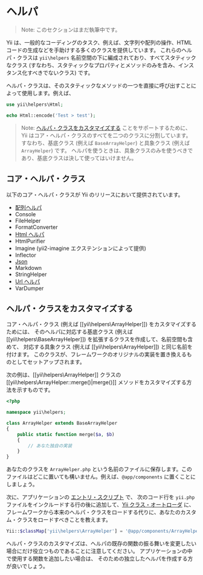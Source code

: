 ヘルパ
======

> Note: このセクションはまだ執筆中です。

Yii は、一般的なコーディングのタスク、例えば、文字列や配列の操作、HTML コードの生成などを手助けする多くのクラスを提供しています。
これらのヘルパ・クラスは `yii\helpers` 名前空間の下に編成されており、すべてスタティックなクラス
(すなわち、スタティックなプロパティとメソッドのみを含み、インスタンス化すべきでないクラス) です。

ヘルパ・クラスは、そのスタティックなメソッドの一つを直接に呼び出すことによって使用します。例えば、

```php
use yii\helpers\Html;

echo Html::encode('Test > test');
```

> Note: [ヘルパ・クラスをカスタマイズする](#customizing-helper-classes) ことをサポートするために、Yii はコア・ヘルパ・クラスのすべてを二つのクラスに分割しています。
> すなわち、基底クラス (例えば `BaseArrayHelper`) と具象クラス (例えば `ArrayHelper`) です。
> ヘルパを使うときは、具象クラスのみを使うべきであり、基底クラスは決して使ってはいけません。


コア・ヘルパ・クラス
--------------------

以下のコア・ヘルパ・クラスが Yii のリリースにおいて提供されています。

- [配列ヘルパ](helper-array.md)
- Console
- FileHelper
- FormatConverter
- [Html ヘルパ](helper-html.md)
- HtmlPurifier
- Imagine (yii2-imagine エクステンションによって提供)
- Inflector
- [Json](helper-json.md)
- Markdown
- StringHelper
- [Url ヘルパ](helper-url.md)
- VarDumper


ヘルパ・クラスをカスタマイズする <span id="customizing-helper-classes"></span>
------------------------------

コア・ヘルパ・クラス (例えば [[yii\helpers\ArrayHelper]]) をカスタマイズするためには、
そのヘルパに対応する基底クラス (例えば [[yii\helpers\BaseArrayHelper]]) を拡張するクラスを作成して、名前空間も含めて、
対応する具象クラス (例えば [[yii\helpers\ArrayHelper]]) と同じ名前を付けます。
このクラスが、フレームワークのオリジナルの実装を置き換えるものとしてセットアップされます。

次の例は、[[yii\helpers\ArrayHelper]] クラスの [[yii\helpers\ArrayHelper::merge()|merge()]]
メソッドをカスタマイズする方法を示すものです。

```php
<?php

namespace yii\helpers;

class ArrayHelper extends BaseArrayHelper
{
    public static function merge($a, $b)
    {
        // あなた独自の実装
    }
}
```

あなたのクラスを `ArrayHelper.php` という名前のファイルに保存します。このファイルはどこに置いても構いません。例えば、`@app/components` に置くことにしましょう。

次に、アプリケーションの [エントリ・スクリプト](structure-entry-scripts.md) で、
次のコード行を `yii.php` ファイルをインクルードする行の後に追加して、[Yii クラス・オートローダ](concept-autoloading.md) に、
フレームワークから本来のヘルパ・クラスをロードする代りに、あなたのカスタム・クラスをロードすべきことを教えます。

```php
Yii::$classMap['yii\helpers\ArrayHelper'] = '@app/components/ArrayHelper.php';
```

ヘルパ・クラスのカスタマイズは、ヘルパの既存の関数の振る舞いを変更したい場合にだけ役立つものであることに注意してください。
アプリケーションの中で使用する関数を追加したい場合は、
そのための独立したヘルパを作成する方が良いでしょう。
